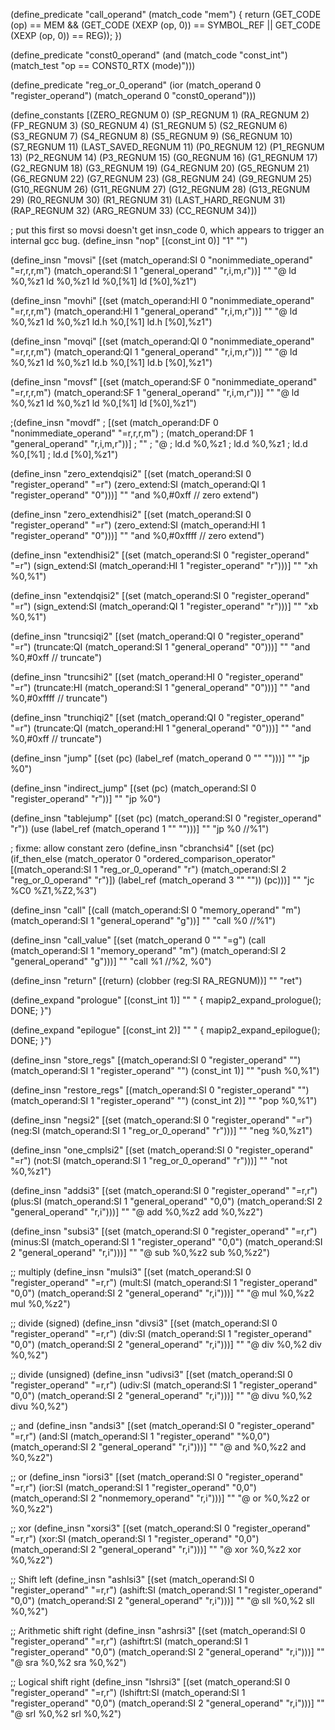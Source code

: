 (define_predicate "call_operand"
  (match_code "mem")
{
  return (GET_CODE (op) == MEM
	  && (GET_CODE (XEXP (op, 0)) == SYMBOL_REF
			|| GET_CODE (XEXP (op, 0)) == REG));
})

(define_predicate "const0_operand"
	(and (match_code "const_int")
	(match_test "op == CONST0_RTX (mode)")))

(define_predicate "reg_or_0_operand"
	(ior (match_operand 0 "register_operand")
	(match_operand 0 "const0_operand")))

(define_constants
	[(ZERO_REGNUM 0)
	(SP_REGNUM		1)
	(RA_REGNUM		2)
	(FP_REGNUM		3)
	(S0_REGNUM		4)
	(S1_REGNUM		5)
	(S2_REGNUM		6)
	(S3_REGNUM		7)
	(S4_REGNUM		8)
	(S5_REGNUM		9)
	(S6_REGNUM		10)
	(S7_REGNUM		11)
	(LAST_SAVED_REGNUM	11)
	(P0_REGNUM		12)
	(P1_REGNUM		13)
	(P2_REGNUM		14)
	(P3_REGNUM		15)
	(G0_REGNUM		16)
	(G1_REGNUM		17)
	(G2_REGNUM		18)
	(G3_REGNUM		19)
	(G4_REGNUM		20)
	(G5_REGNUM		21)
	(G6_REGNUM		22)
	(G7_REGNUM		23)
	(G8_REGNUM		24)
	(G9_REGNUM		25)
	(G10_REGNUM		26)
	(G11_REGNUM		27)
	(G12_REGNUM		28)
	(G13_REGNUM		29)
	(R0_REGNUM		30)
	(R1_REGNUM		31)
	(LAST_HARD_REGNUM	31)
	(RAP_REGNUM		32)
	(ARG_REGNUM		33)
	(CC_REGNUM		34)])

; put this first so movsi doesn't get insn_code 0, which appears to trigger an internal gcc bug.
(define_insn "nop"
	[(const_int 0)]
	"1"
	"")

(define_insn "movsi"
	[(set (match_operand:SI 0 "nonimmediate_operand" "=r,r,r,m")
	(match_operand:SI 1 "general_operand" "r,i,m,r"))]
	""
	"@
	ld %0,%z1
	ld %0,%z1
	ld %0,[%1]
	ld [%0],%z1")

(define_insn "movhi"
	[(set (match_operand:HI 0 "nonimmediate_operand" "=r,r,r,m")
	(match_operand:HI 1 "general_operand" "r,i,m,r"))]
	""
	"@
	ld %0,%z1
	ld %0,%z1
	ld.h %0,[%1]
	ld.h [%0],%z1")

(define_insn "movqi"
	[(set (match_operand:QI 0 "nonimmediate_operand" "=r,r,r,m")
		(match_operand:QI 1 "general_operand" "r,i,m,r"))]
	""
	"@
	ld %0,%z1
	ld %0,%z1
	ld.b %0,[%1]
	ld.b [%0],%z1")

(define_insn "movsf"
	[(set (match_operand:SF 0 "nonimmediate_operand" "=r,r,r,m")
		(match_operand:SF 1 "general_operand" "r,i,m,r"))]
	""
	"@
	ld %0,%z1
	ld %0,%z1
	ld %0,[%1]
	ld [%0],%z1")

;(define_insn "movdf"
;	[(set (match_operand:DF 0 "nonimmediate_operand" "=r,r,r,m")
;		(match_operand:DF 1 "general_operand" "r,i,m,r"))]
;	""
;	"@
;	ld.d %0,%z1
;	ld.d %0,%z1
;	ld.d %0,[%1]
;	ld.d [%0],%z1")


(define_insn "zero_extendqisi2"
	[(set (match_operand:SI 0 "register_operand" "=r")
	(zero_extend:SI (match_operand:QI 1 "register_operand" "0")))]
	""
	"and %0,#0xff  // zero extend")

(define_insn "zero_extendhisi2"
	[(set (match_operand:SI 0 "register_operand" "=r")
	(zero_extend:SI (match_operand:HI 1 "register_operand" "0")))]
	""
	"and %0,#0xffff // zero extend")

(define_insn "extendhisi2"
	[(set (match_operand:SI 0 "register_operand" "=r")
	(sign_extend:SI (match_operand:HI 1 "register_operand" "r")))]
	""
	"xh %0,%1")

(define_insn "extendqisi2"
	[(set (match_operand:SI 0 "register_operand" "=r")
	(sign_extend:SI (match_operand:QI 1 "register_operand" "r")))]
	""
	"xb %0,%1")

(define_insn "truncsiqi2"
	[(set (match_operand:QI 0 "register_operand" "=r")
		(truncate:QI (match_operand:SI 1 "general_operand" "0")))]
	""
	"and %0,#0xff  // truncate")

(define_insn "truncsihi2"
	[(set (match_operand:HI 0 "register_operand" "=r")
		(truncate:HI (match_operand:SI 1 "general_operand" "0")))]
	""
	"and %0,#0xffff // truncate")

(define_insn "trunchiqi2"
	[(set (match_operand:QI 0 "register_operand" "=r")
		(truncate:QI (match_operand:HI 1 "general_operand" "0")))]
	""
	"and %0,#0xff  // truncate")


(define_insn "jump"
	[(set (pc) (label_ref (match_operand 0 "" "")))]
	""
	"jp %0")

(define_insn "indirect_jump"
	[(set (pc) (match_operand:SI 0 "register_operand" "r"))]
	""
	"jp %0")

(define_insn "tablejump"
	[(set (pc)
		(match_operand:SI 0 "register_operand" "r"))
		(use (label_ref (match_operand 1 "" "")))]
	""
	"jp %0	//%1")

; fixme: allow constant zero
(define_insn "cbranchsi4"
	[(set (pc)
		(if_then_else (match_operator 0 "ordered_comparison_operator"
		[(match_operand:SI 1 "reg_or_0_operand" "r")
			(match_operand:SI 2 "reg_or_0_operand" "r")])
		(label_ref (match_operand 3 "" ""))
		(pc)))]
	""
	"jc %C0 %Z1,%Z2,%3")

(define_insn "call"
	[(call (match_operand:SI 0 "memory_operand" "m")
		(match_operand:SI 1 "general_operand" "g"))]
	""
	"call %0	//%1")

(define_insn "call_value"
	[(set (match_operand 0 "" "=g")
		(call (match_operand:SI 1 "memory_operand" "m")
			(match_operand:SI 2 "general_operand" "g")))]
	""
	"call %1	//%2, %0")

(define_insn "return"
	[(return)
		(clobber (reg:SI RA_REGNUM))]
	""
	"ret")

(define_expand "prologue"
	[(const_int 1)]
	""
	"
{
	mapip2_expand_prologue();
	DONE;
}")

(define_expand "epilogue"
	[(const_int 2)]
	""
	"
{
	mapip2_expand_epilogue();
	DONE;
}")

(define_insn "store_regs"
	[(match_operand:SI 0 "register_operand" "")
		(match_operand:SI 1 "register_operand" "")
		(const_int 1)]
	""
	"push %0,%1")

(define_insn "restore_regs"
	[(match_operand:SI 0 "register_operand" "")
		(match_operand:SI 1 "register_operand" "")
		(const_int 2)]
	""
	"pop %0,%1")


(define_insn "negsi2"
	[(set (match_operand:SI 0 "register_operand" "=r")
		(neg:SI (match_operand:SI 1 "reg_or_0_operand" "r")))]
	""
	"neg %0,%z1")

(define_insn "one_cmplsi2"
	[(set (match_operand:SI 0 "register_operand" "=r")
		(not:SI (match_operand:SI 1 "reg_or_0_operand" "r")))]
	""
	"not %0,%z1")



(define_insn "addsi3"
	[(set (match_operand:SI 0 "register_operand" "=r,r")
		(plus:SI (match_operand:SI 1 "general_operand" "0,0")
		(match_operand:SI 2 "general_operand" "r,i")))]
	""
	"@
	add %0,%z2
	add %0,%z2")

(define_insn "subsi3"
	[(set (match_operand:SI 0 "register_operand" "=r,r")
		(minus:SI (match_operand:SI 1 "register_operand" "0,0")
		(match_operand:SI 2 "general_operand" "r,i")))]
	""
	"@
	sub %0,%z2
	sub %0,%z2")

;; multiply
(define_insn "mulsi3"
	[(set (match_operand:SI 0 "register_operand" "=r,r")
		(mult:SI (match_operand:SI 1 "register_operand" "0,0")
		(match_operand:SI 2 "general_operand" "r,i")))]
	""
	"@
	mul %0,%z2
	mul %0,%z2")

;; divide (signed)
(define_insn "divsi3"
	[(set (match_operand:SI 0 "register_operand" "=r,r")
		(div:SI (match_operand:SI 1 "register_operand" "0,0")
		(match_operand:SI 2 "general_operand" "r,i")))]
	""
	"@
	div %0,%2
	div %0,%2")

;; divide (unsigned)
(define_insn "udivsi3"
	[(set (match_operand:SI 0 "register_operand" "=r,r")
		(udiv:SI (match_operand:SI 1 "register_operand" "0,0")
		(match_operand:SI 2 "general_operand" "r,i")))]
	""
	"@
	divu %0,%2
	divu %0,%2")

;; and
(define_insn "andsi3"
	[(set (match_operand:SI 0 "register_operand" "=r,r")
		(and:SI (match_operand:SI 1 "register_operand" "%0,0")
		(match_operand:SI 2 "general_operand" "r,i")))]
	""
	"@
	and %0,%z2
	and %0,%z2")

;; or
(define_insn "iorsi3"
	[(set (match_operand:SI 0 "register_operand" "=r,r")
		(ior:SI (match_operand:SI 1 "register_operand" "0,0")
		(match_operand:SI 2 "nonmemory_operand" "r,i")))]
	""
	"@
	or %0,%z2
	or %0,%z2")

;; xor
(define_insn "xorsi3"
	[(set (match_operand:SI 0 "register_operand" "=r,r")
		(xor:SI (match_operand:SI 1 "register_operand" "0,0")
		(match_operand:SI 2 "general_operand" "r,i")))]
	""
	"@
	xor %0,%z2
	xor %0,%z2")

;; Shift left
(define_insn "ashlsi3"
	[(set (match_operand:SI 0 "register_operand" "=r,r")
		(ashift:SI (match_operand:SI 1 "register_operand" "0,0")
		(match_operand:SI 2 "general_operand" "r,i")))]
	""
	"@
	sll %0,%2
	sll %0,%2")

;; Arithmetic shift right
(define_insn "ashrsi3"
	[(set (match_operand:SI 0 "register_operand" "=r,r")
		(ashiftrt:SI (match_operand:SI 1 "register_operand" "0,0")
		(match_operand:SI 2 "general_operand" "r,i")))]
	""
	"@
	sra %0,%2
	sra %0,%2")

;; Logical shift right
(define_insn "lshrsi3"
	[(set (match_operand:SI 0 "register_operand" "=r,r")
		(lshiftrt:SI (match_operand:SI 1 "register_operand" "0,0")
		(match_operand:SI 2 "general_operand" "r,i")))]
	""
	"@
	srl %0,%2
	srl %0,%2")
